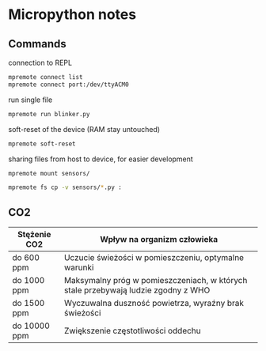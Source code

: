 # Micropython notes

## Commands

connection to REPL

```sh
mpremote connect list
mpremote connect port:/dev/ttyACM0
```

run single file

```sh
mpremote run blinker.py
```

soft-reset of the device (RAM stay untouched)

```sh
mpremote soft-reset
```

sharing files from host to device, for easier development

```sh
mpremote mount sensors/
```

```sh
mpremote fs cp -v sensors/*.py :
```

## CO2

| Stężenie  CO2 | Wpływ na organizm człowieka                                                       |
|---------------|-----------------------------------------------------------------------------------|
| do  600 ppm   | Uczucie świeżości w pomieszczeniu, optymalne warunki                              |
| do 1000 ppm   | Maksymalny próg w pomieszczeniach, w których stale przebywają ludzie zgodny z WHO |
| do 1500 ppm   | Wyczuwalna duszność powietrza, wyraźny brak świeżości                             |
| do 10000 ppm  | Zwiększenie częstotliwości oddechu                                                |
